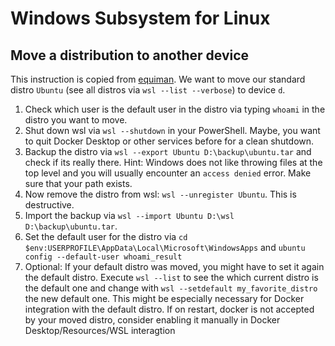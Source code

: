 # Windows Subsystem for Linux

## Move a distribution to another device

This instruction is copied from [equiman](https://dev.to/equiman/move-wsl-file-system-to-another-drive-2a3d). We want to move our standard distro `Ubuntu` (see all distros via `wsl --list --verbose`) to device `d`.

1. Check which user is the default user in the distro via typing `whoami` in the distro you want to move.
2. Shut down wsl via `wsl --shutdown` in your PowerShell. Maybe, you want to quit Docker Desktop or other services before for a clean shutdown.
3. Backup the distro via `wsl --export Ubuntu D:\backup\ubuntu.tar` and check if its really there. Hint: Windows does not like throwing files at the top level and you will usually encounter an `access denied` error. Make sure that your path exists.
4. Now remove the distro from wsl: `wsl --unregister Ubuntu`. This is destructive.
5. Import the backup via `wsl --import Ubuntu D:\wsl D:\backup\ubuntu.tar`.
6. Set the default user for the distro via `cd $env:USERPROFILE\AppData\Local\Microsoft\WindowsApps` and `ubuntu config --default-user whoami_result`
7. Optional: If your default distro was moved, you might have to set it again the default distro. Execute `wsl --list` to see the which current distro is the default one and change with `wsl --setdefault my_favorite_distro` the new default one. This might be especially necessary for Docker integration with the default distro. If on restart, docker is not accepted by your moved distro, consider enabling it manually in Docker Desktop/Resources/WSL interagtion
